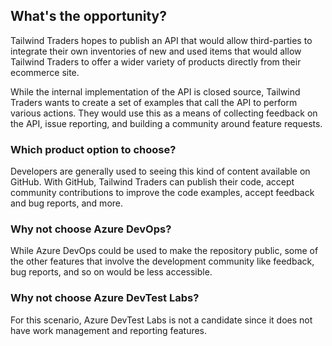 

## What's the opportunity?

Tailwind Traders hopes to publish an API that would allow third-parties to integrate their own inventories of new and used items that would allow Tailwind Traders to offer a wider variety of products directly from their ecommerce site.

While the internal implementation of the API is closed source, Tailwind Traders wants to create a set of examples that call the API to perform various actions.  They would use this as a means of collecting feedback on the API, issue reporting, and building a community around feature requests.

### Which product option to choose?

Developers are generally used to seeing this kind of content available on GitHub.  With GitHub, Tailwind Traders can publish their code, accept community contributions to improve the code examples, accept feedback and bug reports, and more.

### Why not choose Azure DevOps?

While Azure DevOps could be used to make the repository public, some of the other features that involve the development community like feedback, bug reports, and so on would be less accessible.

### Why not choose Azure DevTest Labs?

For this scenario, Azure DevTest Labs is not a candidate since it does not have work management and reporting features.